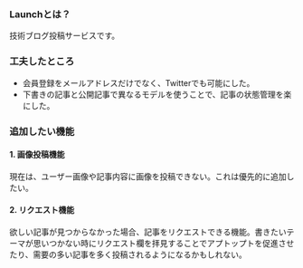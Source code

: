 ### Launchとは？
技術ブログ投稿サービスです。

### 工夫したところ
- 会員登録をメールアドレスだけでなく、Twitterでも可能にした。
- 下書きの記事と公開記事で異なるモデルを使うことで、記事の状態管理を楽にした。

### 追加したい機能
#### 1. 画像投稿機能
現在は、ユーザー画像や記事内容に画像を投稿できない。これは優先的に追加したい。

#### 2. リクエスト機能
欲しい記事が見つからなかった場合、記事をリクエストできる機能。書きたいテーマが思いつかない時にリクエスト欄を拝見することでアプトップトを促進させたり、需要の多い記事を多く投稿されるようになるかもしれない。
